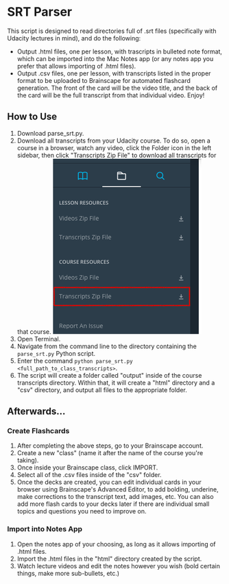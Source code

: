 # SRT Parser
This script is designed to read directories full of .srt files (specifically with Udacity lectures in mind), and do the following:
* Output .html files, one per lesson, with trascripts in bulleted note format, which can be imported into the Mac Notes app (or any notes app you prefer that allows importing of .html files).
* Output .csv files, one per lesson, with transcripts listed in the proper format to be uploaded to Brainscape for automated flashcard generation. The front of the card will be the video title, and the back of the card will be the full transcript from that individual video.
Enjoy!
## How to Use
1. Download parse_srt.py.
2. Download all transcripts from your Udacity course. To do so, open a course in a browser, watch any video, click the Folder icon in the left sidebar, then click "Transcripts Zip File" to download all transcripts for that course.
![alt text](images/download_transcripts.png "How to download transcript files from Udacity")
3. Open Terminal.
4. Navigate from the command line to the directory containing the `parse_srt.py` Python script.
5. Enter the command `python parse_srt.py <full_path_to_class_transcripts>`.
6. The script will create a folder called "output" inside of the course transcripts directory. Within that, it will create a "html" directory and a "csv" directory, and output all files to the appropriate folder.

## Afterwards...
### Create Flashcards
1. After completing the above steps, go to your Brainscape account.
2. Create a new "class" (name it after the name of the course you're taking).
3. Once inside your Brainscape class, click IMPORT.
4. Select all of the .csv files inside of the "csv" folder.
5. Once the decks are created, you can edit individual cards in your browser using Brainscape's Advanced Editor, to add bolding, underine, make corrections to the transcript text, add images, etc. You can also add more flash cards to your decks later if there are individual small topics and questions you need to improve on.
### Import into Notes App
1. Open the notes app of your choosing, as long as it allows importing of .html files.
2. Import the .html files in the "html" directory created by the script.
3. Watch lecture videos and edit the notes however you wish (bold certain things, make more sub-bullets, etc.)
